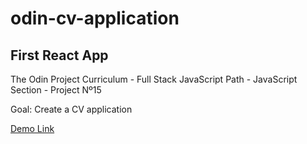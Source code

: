 # odin-cv-application

## First React App

The Odin Project Curriculum - Full Stack JavaScript Path - JavaScript Section - Project Nº15

Goal: Create a CV application

[Demo Link](https://stanimirkosev.github.io/odin-cv-application/)

